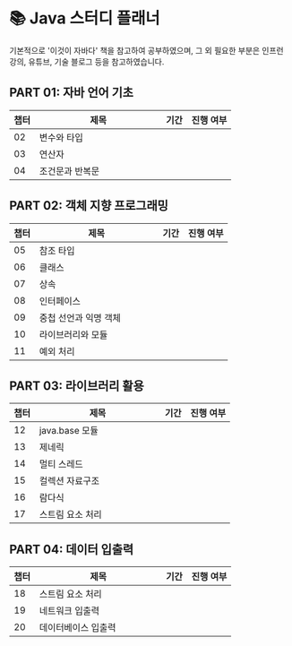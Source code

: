 
# 📚 Java 스터디 플래너
기본적으로 '이것이 자바다' 책을 참고하여 공부하였으며, 그 외 필요한 부분은 인프런 강의, 유튜브, 기술 블로그 등을 참고하였습니다.

## PART 01: 자바 언어 기초

| 챕터 | 제목                   | 기간 | 진행 여부 |
|------|------------------------|------|-----------|
| 02   | 변수와 타입              |      |           |
| 03   | 연산자              |      |           |
| 04   | 조건문과 반복문ㅤㅤㅤㅤㅤㅤㅤ|      |           |

## PART 02: 객체 지향 프로그래밍

| 챕터 | 제목                   | 기간 | 진행 여부 |
|------|------------------------|------|-----------|
| 05   | 참조 타입              |      |           |
| 06   | 클래스                 |      |           |
| 07   | 상속                    |      |           |
| 08   | 인터페이스              |      |           |
| 09   | 중첩 선언과 익명 객체ㅤㅤㅤㅤ|      |           |
| 10   | 라이브러리와 모듈       |      |           |
| 11   | 예외 처리               |      |           |

## PART 03: 라이브러리 활용

| 챕터 | 제목                   | 기간 | 진행 여부 |
|------|------------------------|------|-----------|
| 12   | java.base 모듈ㅤㅤㅤㅤㅤㅤㅤ|      |           |
| 13   | 제네릭              |      |           |
| 14   | 멀티 스레드        |      |           |
| 15   | 컬렉션 자료구조    |      |           |
| 16   | 람다식             |      |           |
| 17   | 스트림 요소 처리   |      |           |

## PART 04: 데이터 입출력

| 챕터 | 제목                   | 기간 | 진행 여부 |
|------|------------------------|------|-----------|
| 18   | 스트림 요소 처리      |      |           |
| 19   | 네트워크 입출력        |      |           |
| 20   | 데이터베이스 입출력ㅤㅤㅤㅤㅤ|      |           |
